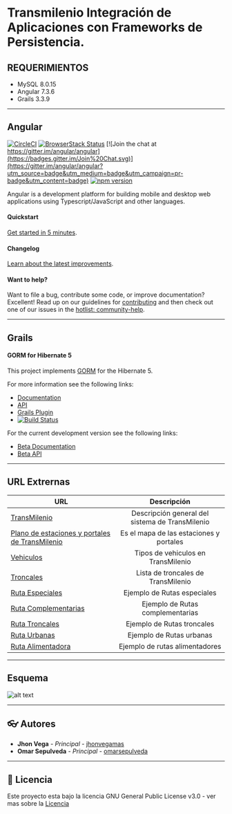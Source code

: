 # Transmilenio Integración de Aplicaciones con Frameworks de Persistencia.

## REQUERIMIENTOS
  * MySQL 8.0.15
  * Angular 7.3.6  
  * Grails 3.3.9
  
***
## Angular

[![CircleCI](https://circleci.com/gh/angular/angular/tree/master.svg?style=shield)](https://circleci.com/gh/angular/workflows/angular/tree/master)
[![BrowserStack Status](https://www.browserstack.com/automate/badge.svg?badge_key=LzF3RzBVVGt6VWE2S0hHaC9uYllOZz09LS1BVjNTclBKV0x4eVRlcjA4QVY1M0N3PT0=--eb4ce8c8dc2c1c5b2b5352d473ee12a73ac20e06)](https://www.browserstack.com/automate/public-build/LzF3RzBVVGt6VWE2S0hHaC9uYllOZz09LS1BVjNTclBKV0x4eVRlcjA4QVY1M0N3PT0=--eb4ce8c8dc2c1c5b2b5352d473ee12a73ac20e06)
[![Join the chat at https://gitter.im/angular/angular](https://badges.gitter.im/Join%20Chat.svg)](https://gitter.im/angular/angular?utm_source=badge&utm_medium=badge&utm_campaign=pr-badge&utm_content=badge)
[![npm version](https://badge.fury.io/js/%40angular%2Fcore.svg)](https://www.npmjs.com/@angular/core)

Angular is a development platform for building mobile and desktop web applications using Typescript/JavaScript and other languages.

#### Quickstart

[Get started in 5 minutes][quickstart].

#### Changelog

[Learn about the latest improvements][changelog]. 

#### Want to help?

Want to file a bug, contribute some code, or improve documentation? Excellent! Read up on our
guidelines for [contributing][contributing] and then check out one of our issues in the [hotlist: community-help](https://github.com/angular/angular/labels/hotlist%3A%20community-help).

[browserstack]: https://www.browserstack.com/automate/public-build/LzF3RzBVVGt6VWE2S0hHaC9uYllOZz09LS1BVjNTclBKV0x4eVRlcjA4QVY1M0N3PT0=--eb4ce8c8dc2c1c5b2b5352d473ee12a73ac20e06
[contributing]: https://github.com/angular/angular/blob/master/CONTRIBUTING.md
[quickstart]: https://angular.io/guide/quickstart
[changelog]: https://github.com/angular/angular/blob/master/CHANGELOG.md
[ng]: https://angular.io

***
## Grails

#### GORM for Hibernate 5

This project implements [GORM](http://gorm.grails.org/latest/) for the Hibernate 5.

For more information see the following links:

* [Documentation](http://gorm.grails.org/latest/hibernate/manual)
* [API](http://gorm.grails.org/latest/hibernate/api)
* [Grails Plugin](https://grails.org/plugins.html#plugin/hibernate)
* [![Build Status](https://travis-ci.org/grails/gorm-hibernate5.svg?branch=master)](https://travis-ci.org/grails/gorm-hibernate5)

For the current development version see the following links:

* [Beta Documentation](http://gorm.grails.org/snapshot/hibernate/manual)
* [Beta API](http://gorm.grails.org/snapshot/hibernate/api)


***
## URL Extrernas
| URL | Descripción |
|-----|:-----------:|
|[TransMilenio](https://www.sitp.gov.co/Publicaciones/TransMilenio)|Descripción general del sistema de TransMilenio|
|[Plano de estaciones y portales de TransMilenio](https://www.sitp.gov.co/plano_de_estaciones_y_portales_de_transmilenio)| Es el mapa de las estaciones y portales|
|[Vehiculos](https://www.transmilenio.gov.co/publicaciones/146270/servicios_del_sitp/)|Tipos de vehiculos en TransMilenio|
|[Troncales](https://www.sitp.gov.co/loader.php?lServicio=Rutas&lTipo=busqueda&lFuncion=troncales)| Lista de troncales de TransMilenio|
|[Ruta Especiales](http://www.sitp.gov.co/Rutas/especiales/618_Pasquilla)| Ejemplo de Rutas especiales |
|[Ruta Complementarias](http://www.sitp.gov.co/Rutas/complementarias/132_retrepo_providencia_alta)| Ejemplo de Rutas complementarias |
|[Ruta Troncales](http://www.sitp.gov.co/Rutas/servicio_troncal/1_portal_eldorado_universidades)| Ejemplo de Rutas troncales |
|[Ruta Urbanas](http://www.sitp.gov.co/Rutas/urbanas/105_boit_bachu)| Ejemplo de Rutas urbanas |
|[Ruta Alimentadora](http://www.sitp.gov.co/Rutas/estacion_portal/14_Cortijo)| Ejemplo de rutas alimentadores |
***

## Esquema

![alt text][logo]

[logo]:https://github.com/omarsepulveda/Trasmilenio-Integracion-de-Aplicaciones-con-Frameworks-de-Persistencia/blob/master/TRANSMILENIO.svg "schema transmiletio"

***
## :eyeglasses: Autores

  * **Jhon Vega** - *Principal* - [jhonvegamas](https://github.com/jhonvegamas) 
  * **Omar Sepulveda** - *Principal* - [omarsepulveda](https://github.com/omarsepulveda) 
  
***
## :memo: Licencia

Este proyecto esta bajo la licencia GNU General Public License v3.0 - ver mas sobre la [Licencia](https://github.com/omarsepulveda/Trasmilenio-Integracion-de-Aplicaciones-con-Frameworks-de-Persistencia/blob/master/LICENSE)

